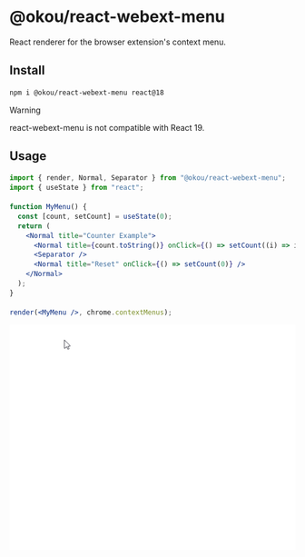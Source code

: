 # @okou/react-webext-menu

React renderer for the browser extension's context menu.

## Install

```sh
npm i @okou/react-webext-menu react@18
```

> [!WARNING]
> react-webext-menu is not compatible with React 19.

## Usage

```jsx
import { render, Normal, Separator } from "@okou/react-webext-menu";
import { useState } from "react";

function MyMenu() {
  const [count, setCount] = useState(0);
  return (
    <Normal title="Counter Example">
      <Normal title={count.toString()} onClick={() => setCount((i) => i + 1)} />
      <Separator />
      <Normal title="Reset" onClick={() => setCount(0)} />
    </Normal>
  );
}

render(<MyMenu />, chrome.contextMenus);
```

<img src="media/demo.gif">
